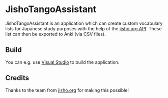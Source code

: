 # JishoTangoAssistant

JishoTangoAssistant is an application which can create custom vocabulary lists for Japanese study purposes with the help of the [jisho.org API](https://jisho.org/forum/54fefc1f6e73340b1f160000-is-there-any-kind-of-search-api). These list can then be exported to Anki (via CSV files).

## Build
You can e.g. use [Visual Studio](https://visualstudio.microsoft.com/vs/) to build the application.

## Credits
Thanks to the team from [jisho.org](https://jisho.org/) for making this possible!
